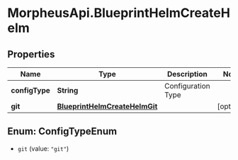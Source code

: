 # MorpheusApi.BlueprintHelmCreateHelm

## Properties

Name | Type | Description | Notes
------------ | ------------- | ------------- | -------------
**configType** | **String** | Configuration Type | 
**git** | [**BlueprintHelmCreateHelmGit**](BlueprintHelmCreateHelmGit.md) |  | [optional] 



## Enum: ConfigTypeEnum


* `git` (value: `"git"`)




